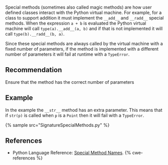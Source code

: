 Special methods (sometimes also called magic methods) are how user defined classes interact with the Python virtual machine. For example, for a class to support addition it must implement the `__add__` and `__radd__` special methods. When the expression `a + b` is evaluated the Python virtual machine will call `type(a).__add__(a, b)` and if that is not implemented it will call `type(b).__radd__(b, a)`.

Since these special methods are always called by the virtual machine with a fixed number of parameters, if the method is implemented with a different number of parameters it will fail at runtime with a `TypeError`.


## Recommendation
Ensure that the method has the correct number of parameters


## Example
In the example the `__str__` method has an extra parameter. This means that if `str(p)` is called when `p` is a `Point` then it will fail with a `TypeError`.

{% sample src="SignatureSpecialMethods.py" %}

## References
* Python Language Reference: [Special Method Names](http://docs.python.org/dev/reference/datamodel.html#special-method-names).
{% cwe-references %}
